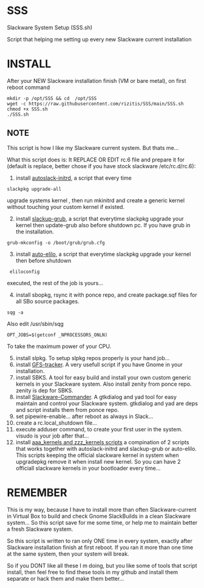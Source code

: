 # SSS
Slackware System Setup (SSS.sh)


Script that helping me setting up every new Slackware current installation
# INSTALL
After your NEW Slackware installation finish (VM or bare metal), on first reboot command
```
mkdir -p /opt/SSS && cd  /opt/SSS
wget -c https://raw.githubusercontent.com/rizitis/SSS/main/SSS.sh
chmod +x SSS.sh
./SSS.sh
```
## NOTE
This script is how I like my Slackware current system.
But thats me...

What this script does is:
It REPLACE OR EDIT rc.6 file and prepare it for (default is replace, better chose if you have stock slackware /etc/rc.d/rc.6):

1. install [autoslack-initrd](https://github.com/rizitis/autoslack-initrd), a script that every time 

```
slackpkg upgrade-all
```
upgrade systems kernel , then run mkinitrd and create a generic kernel without touching your custom kernel if existed.

2) install [slackup-grub](https://github.com/rizitis/slackup-grub), a script that everytime slackpkg upgrade your kernel then update-grub also before shutdown pc. If you have grub in the installation. 
```
grub-mkconfig -o /boot/grub/grub.cfg
```
3) install [auto-elilo](https://github.com/rizitis/auto-elilo), a script that everytime slackpkg upgrade your kernel then before shutdown 
```
 eliloconfig
```
executed, the rest of the job is yours...

4) install sbopkg, rsync it with ponce repo, and create package.sqf files for all SBo source packages. 
```
sqg -a
```
Also edit /usr/sbin/sqg
```
OPT_JOBS=$(getconf _NPROCESSORS_ONLN)
```
To take the maximum power of your CPU.

5) install slpkg. To setup slpkg repos properly is your hand job...
6) install [GFS-tracker](https://github.com/rizitis/GFS-tracker). A very usefull script if you have Gnome in your installation. 
7) install SBKS. A tool for easy build and install your own custom generic kernels in your Slackware system. Also install zenity from ponce repo. zenity is dep for SBKS.
8) install [Slackware-Commander](https://github.com/rizitis/Slackware-Commander). A gtkdialog and yad tool for easy maintain and control your Slackware system. gtkdialog and yad are deps and script installs them from ponce repo.
9) set pipewire-enable... after reboot as always in Slack...
10) create a rc.local_shutdown file...
11) execute adduser command, to create your first user in the system. visudo is your job after that...
12) install [aaa_kernels and zzz_kernels scripts](https://github.com/rizitis/kernelsANDboots) a compination of
2 scripts that works together with autoslack-initrd and slackup-grub or auto-elilo. This scripts keeping the official slackware kernel in system when upgradepkg remove it when install new kernel. So you can have 2 officiall slackware kernels in your bootloader every time...

# REMEMBER
This is my way, because I have to install more than often Slackware-current in Virtual Box to build and check Gnome SlackBuilds in a clean Slackware system... So this script save for me some time, or help me to maintain better a fresh Slackware system.

So this script is written to ran only ONE time in every system, exactly after Slackware installation finish at first reboot. 
If you ran it more than one time at the same system, then your system will break. 

So if you DONT like all these I m doing, but you like some of tools that script install, then feel free to find these tools in my github and install them separate or hack them and make them better... 
